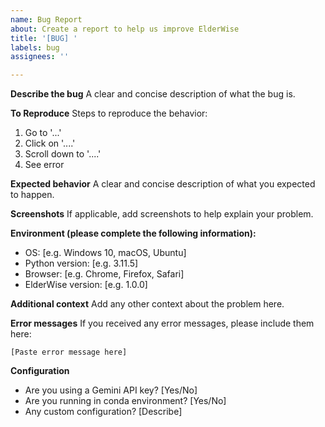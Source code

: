 ```yaml
---
name: Bug Report
about: Create a report to help us improve ElderWise
title: '[BUG] '
labels: bug
assignees: ''

---
```


**Describe the bug**
A clear and concise description of what the bug is.

**To Reproduce**
Steps to reproduce the behavior:
1. Go to '...'
2. Click on '....'
3. Scroll down to '....'
4. See error

**Expected behavior**
A clear and concise description of what you expected to happen.

**Screenshots**
If applicable, add screenshots to help explain your problem.

**Environment (please complete the following information):**
 - OS: [e.g. Windows 10, macOS, Ubuntu]
 - Python version: [e.g. 3.11.5]
 - Browser: [e.g. Chrome, Firefox, Safari]
 - ElderWise version: [e.g. 1.0.0]

**Additional context**
Add any other context about the problem here.

**Error messages**
If you received any error messages, please include them here:
```
[Paste error message here]
```

**Configuration**
- Are you using a Gemini API key? [Yes/No]
- Are you running in conda environment? [Yes/No]
- Any custom configuration? [Describe]
